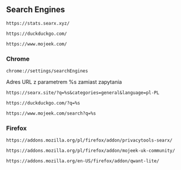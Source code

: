 ## Search Engines
```
https://stats.searx.xyz/
```
```
https://duckduckgo.com/
```
```
https://www.mojeek.com/
```

### Chrome

```
chrome://settings/searchEngines
```

Adres URL z parametrem %s zamiast zapytania

```
https://searx.site/?q=%s&categories=general&language=pl-PL
```

```
https://duckduckgo.com/?q=%s
```

```
https://www.mojeek.com/search?q=%s
```

### Firefox

```
https://addons.mozilla.org/pl/firefox/addon/privacytools-searx/
```

```
https://addons.mozilla.org/pl/firefox/addon/mojeek-uk-community/
```

```
https://addons.mozilla.org/en-US/firefox/addon/qwant-lite/
```
